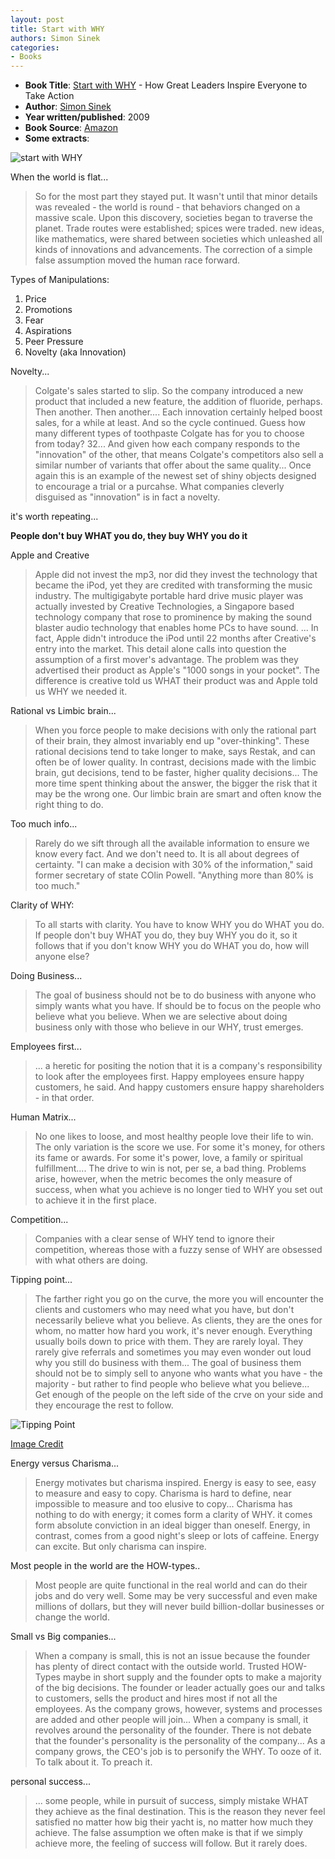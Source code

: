 ```yaml
---
layout: post
title: Start with WHY
authors: Simon Sinek
categories:
- Books
---
```


- **Book Title**: [Start with WHY](http://www.startwithwhy.com/) - How Great Leaders Inspire Everyone to Take Action
- **Author**: [Simon Sinek](http://en.wikipedia.org/wiki/Simon_Sinek)
- **Year written/published**: 2009
- **Book Source**: [Amazon](http://www.amazon.com/Start-Why-Leaders-Inspire-Everyone/dp/1591842808)
- **Some extracts**:

![](/img/why-simon-sinek.jpg "start with WHY")

When the world is flat...

> So for the most part they stayed put. It wasn't until that minor details was revealed - the world is round - that behaviors changed on a massive scale. Upon this discovery, societies began to traverse the planet. Trade routes were established; spices were traded. new ideas, like mathematics, were shared between societies which unleashed all kinds of innovations and advancements. The correction of a simple false assumption moved the human race forward.

Types of Manipulations:

1. Price
2. Promotions
3. Fear
4. Aspirations
5. Peer Pressure
6. Novelty (aka Innovation)

Novelty...

> Colgate's sales started to slip. So the company introduced a new product that included a new feature, the addition of fluoride, perhaps. Then another. Then another.... Each innovation certainly helped boost sales, for a while at least. And so the cycle continued. Guess how many different types of toothpaste Colgate has for you to choose from today? 32... And given how each company responds to the "innovation" of the other, that means Colgate's competitors also sell a similar number of variants that offer about the same quality... Once again this is an example of the newest set of shiny objects designed to encourage a trial or a purcahse. What companies cleverly disguised as "innovation" is in fact a novelty.

it's worth repeating...

**People don't buy WHAT you do, they buy WHY you do it**

Apple and Creative

> Apple did not invest the mp3, nor did they invest the technology that became the iPod, yet they are credited with transforming the music industry. The multigigabyte portable hard drive music player was actually invested by Creative Technologies, a Singapore based technology company that rose to prominence by making the sound blaster audio technology that enables home PCs to have sound. ... In fact, Apple didn't introduce the iPod until 22 months after Creative's entry into the market. This detail alone calls into question the assumption of a first mover's advantage. The problem was they advertised their product as Apple's "1000 songs in your pocket". The difference is creative told us WHAT their product was and Apple told us WHY we needed it.

Rational vs Limbic brain...

> When you force people to make decisions with only the rational part of their brain, they almost invariably end up "over-thinking". These rational decisions tend to take longer to make, says Restak, and can often be of lower quality. In contrast, decisions made with the limbic brain, gut decisions, tend to be faster, higher quality decisions... The more time spent thinking about the answer, the bigger the risk that it may be the wrong one. Our limbic brain are smart and often know the right thing to do.

Too much info...

> Rarely do we sift through all the available information to ensure we know every fact. And we don't need to. It is all about degrees of certainty. "I can make a decision with 30% of the information," said former secretary of state COlin Powell. "Anything more than 80% is too much."

Clarity of WHY:

> To all starts with clarity. You have to know WHY you do WHAT you do. If people don't buy WHAT you do, they buy WHY you do it, so it follows that if you don't know WHY you do WHAT you do, how will anyone else?

Doing Business...

> The goal of business should not be to do business with anyone who simply wants what you have. If should be to focus on the people who believe what you believe. When we are selective about doing business only with those who believe in our WHY, trust emerges.

Employees first...

> ... a heretic for positing the notion that it is a company's responsibility to look after the employees first. Happy employees ensure happy customers, he said. And happy customers ensure happy shareholders - in that order.

Human Matrix...

> No one likes to loose, and most healthy people love their life to win. The only variation is the score we use. For some it's money, for others its fame or awards. For some it's power, love, a family or spiritual fulfillment.... The drive to win is not, per se, a bad thing. Problems arise, however, when the metric becomes the only measure of success, when what you achieve is no longer tied to WHY you set out to achieve it in the first place.

Competition...

> Companies with a clear sense of WHY tend to ignore their competition, whereas those with a fuzzy sense of WHY are obsessed with what others are doing.

Tipping point...

> The farther right you go on the curve, the more you will encounter the clients and customers who may need what you have, but don't necessarily believe what you believe. As clients, they are the ones for whom, no matter how hard you work, it's never enough. Everything usually boils down to price with them. They are rarely loyal. They rarely give referrals and sometimes you may even wonder out loud why you still do business with them... The goal of business them should not be to simply sell to anyone who wants what you have - the majority - but rather to find people who believe what you believe... Get enough of the people on the left side of the crve on your side and they encourage the rest to follow.

![](/img/tipping-point-start-with-why.gif "Tipping Point")

[Image Credit](http://www.sennza.com.au/wp-content/uploads/2010/05/Diffusion-of-ideaswp.gif)

Energy versus Charisma...

> Energy motivates but charisma inspired. Energy is easy to see, easy to measure and easy to copy. Charisma is hard to define, near impossible to measure and too elusive to copy... Charisma has nothing to do with energy; it comes form a clarity of WHY. it comes form absolute conviction in an ideal bigger than oneself. Energy, in contrast, comes from a good night's sleep or lots of caffeine. Energy can excite. But only charisma can inspire.

Most people in the world are the HOW-types..

> Most people are quite functional in the real world and can do their jobs and do very well. Some may be very successful and even make millions of dollars, but they will never build billion-dollar businesses or change the world.

Small vs Big companies...

> When a company is small, this is not an issue because the founder has plenty of direct contact with the outside world. Trusted HOW-Types maybe in short supply and the founder opts to make a majority of the big decisions. The founder or leader actually goes our and talks to customers, sells the product and hires most if not all the employees. As the company grows, however, systems and processes are added and other people will join... When a company is small, it revolves around the personality of the founder. There is not debate that the founder's personality is the personality of the company... As a company grows, the CEO's job is to personify the WHY. To ooze of it. To talk about it. To preach it.

personal success...

> ... some people, while in pursuit of success, simply mistake WHAT they achieve as the final destination. This is the reason they never feel satisfied no matter how big their yacht is, no matter how much they achieve. The false assumption we often make is that if we simply achieve more, the feeling of success will follow. But it rarely does.

